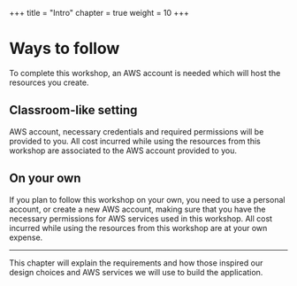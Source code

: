 +++
title = "Intro"
chapter = true
weight = 10
+++

# Ways to follow

To complete this workshop, an AWS account is needed which will host the resources you create.

## Classroom-like setting

AWS account, necessary credentials and required permissions will be provided to you. All cost incurred while using the
resources from this workshop are associated to the AWS account provided to you. 

## On your own

If you plan to follow this workshop on your own, you need to use a personal account, or create a new AWS account, making
sure that you have the necessary permissions for AWS services used in this workshop. All cost incurred while using the
resources from this workshop are at your own expense.

***

This chapter will explain the requirements and how those inspired our design choices and AWS services we will use 
to build the application.